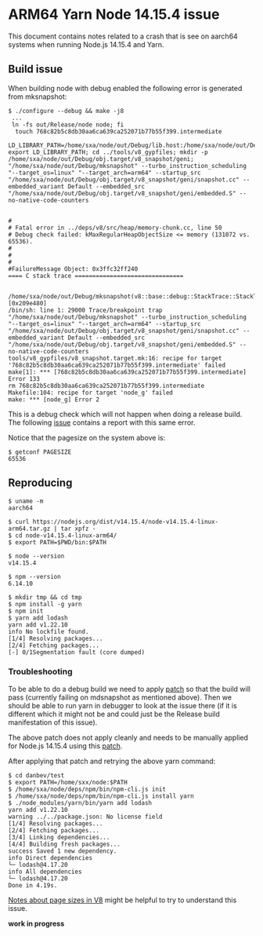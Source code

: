 # ARM64 Yarn Node 14.15.4 issue
This document contains notes related to a crash that is see on aarch64 systems
when running Node.js 14.15.4 and Yarn.

## Build issue
When building node with debug enabled the following error is generated from
mksnapshot:
```console
$ ./configure --debug && make -j8
 ...
 ln -fs out/Release/node node; fi
  touch 768c82b5c8db30aa6ca639ca252071b77b55f399.intermediate
  LD_LIBRARY_PATH=/home/sxa/node/out/Debug/lib.host:/home/sxa/node/out/Debug/lib.target:$LD_LIBRARY_PATH; export LD_LIBRARY_PATH; cd ../tools/v8_gypfiles; mkdir -p /home/sxa/node/out/Debug/obj.target/v8_snapshot/geni; "/home/sxa/node/out/Debug/mksnapshot" --turbo_instruction_scheduling "--target_os=linux" "--target_arch=arm64" --startup_src "/home/sxa/node/out/Debug/obj.target/v8_snapshot/geni/snapshot.cc" --embedded_variant Default --embedded_src "/home/sxa/node/out/Debug/obj.target/v8_snapshot/geni/embedded.S" --no-native-code-counters


#
# Fatal error in ../deps/v8/src/heap/memory-chunk.cc, line 50
# Debug check failed: kMaxRegularHeapObjectSize <= memory (131072 vs. 65536).
#
#
#
#FailureMessage Object: 0x3ffc32ff240
==== C stack trace ===============================

    /home/sxa/node/out/Debug/mksnapshot(v8::base::debug::StackTrace::StackTrace()+0x18) [0x209e480]
/bin/sh: line 1: 29000 Trace/breakpoint trap   "/home/sxa/node/out/Debug/mksnapshot" --turbo_instruction_scheduling "--target_os=linux" "--target_arch=arm64" --startup_src "/home/sxa/node/out/Debug/obj.target/v8_snapshot/geni/snapshot.cc" --embedded_variant Default --embedded_src "/home/sxa/node/out/Debug/obj.target/v8_snapshot/geni/embedded.S" --no-native-code-counters
tools/v8_gypfiles/v8_snapshot.target.mk:16: recipe for target '768c82b5c8db30aa6ca639ca252071b77b55f399.intermediate' failed
make[1]: *** [768c82b5c8db30aa6ca639ca252071b77b55f399.intermediate] Error 133
rm 768c82b5c8db30aa6ca639ca252071b77b55f399.intermediate
Makefile:104: recipe for target 'node_g' failed
make: *** [node_g] Error 2
```
This is a debug check which will not happen when doing a release build.
The following [issue](https://bugs.chromium.org/p/v8/issues/detail?id=10808)
contains a report with this same error.

Notice that the pagesize on the system above is:
```console
$ getconf PAGESIZE
65536
```

## Reproducing
```console
$ uname -m
aarch64

$ curl https://nodejs.org/dist/v14.15.4/node-v14.15.4-linux-arm64.tar.gz | tar xpfz -
$ cd node-v14.15.4-linux-arm64/                                                 
$ export PATH=$PWD/bin:$PATH                                                    

$ node --version                                                                
v14.15.4                                                                        

$ npm --version                                                                 
6.14.10                                                                         

$ mkdir tmp && cd tmp                                                           
$ npm install -g yarn                                                           
$ npm init                                                                      
$ yarn add lodash                                                               
yarn add v1.22.10                                                               
info No lockfile found.                                                         
[1/4] Resolving packages...                                                     
[2/4] Fetching packages...                                                      
[-] 0/1Segmentation fault (core dumped)
```

### Troubleshooting
To be able to do a debug build we need to apply
[patch](https://github.com/v8/v8/commit/f4376ec801e1dedfde5309b2cb50ed70f052b7e4.patch)
so that the build will pass (currently failing on mdsnapshot as mentioned above).
Then we should be able to run yarn in debugger to look at the issue there
(if it is different which it might not be and could just be the Release build
manifestation of this issue).

The above patch does not apply cleanly and needs to be manually applied for
Node.js 14.15.4 using this [patch](aarch64-node-14.15.4-pagesize.patch).

After applying that patch and retrying the above yarn command:
```console
$ cd danbev/test
$ export PATH=/home/sxx/node:$PATH
$ /home/sxa/node/deps/npm/bin/npm-cli.js init
$ /home/sxa/node/deps/npm/bin/npm-cli.js install yarn
$ ./node_modules/yarn/bin/yarn add lodash 
yarn add v1.22.10
warning ../../package.json: No license field
[1/4] Resolving packages...
[2/4] Fetching packages...
[3/4] Linking dependencies...
[4/4] Building fresh packages...
success Saved 1 new dependency.
info Direct dependencies
└─ lodash@4.17.20
info All dependencies
└─ lodash@4.17.20
Done in 4.19s.
```

[Notes about page sizes in V8](./heap.md#pagesize-in-v8) might be helpful to
try to understand this issue.


__work in progress__
